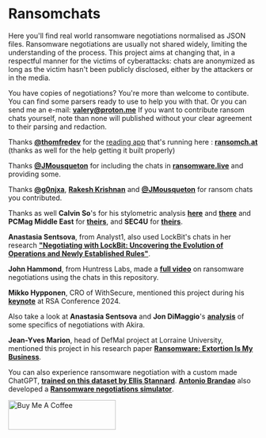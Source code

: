 # Ransomchats
Here you'll find real world ransomware negotiations normalised as JSON files. 
Ransomware negotiations are usually not shared widely, limiting the understanding of the process. 
This project aims at changing that, in a respectful manner for the victims of cyberattacks: chats are anonymized as long as the victim hasn't been publicly disclosed, either by the attackers or in the media. 

You have copies of negotiations? 
You're more than welcome to contibute. 
You can find some parsers ready to use to help you with that. Or you can send me an e-mail: **valery@proton.me**
If you want to contribute ransom chats yourself, note than none will published without your clear agreement to their parsing and redaction.

Thanks **[@thomfredev](https://twitter.com/thomfredev)** for the [reading app](https://github.com/thomfre/ransomchats-viewer) that's running here : **[ransomch.at](https://ransomch.at/)**
(thanks as well for the help getting it built properly)

Thanks **[@JMousqueton](https://github.com/JMousqueton/ransomware.live)** for including the chats in **[ransomware.live](https://www.ransomware.live/#/negotiations)** and providing some.

Thanks **[@g0njxa](https://github.com/g0njxa)**, **[Rakesh Krishnan](https://theravenfile.com)** and **[@JMousqueton](https://github.com/JMousqueton/ransomware.live)** for ransom chats you contributed.

Thanks as well **Calvin So**'s for his stylometric analysis **[here](https://medium.com/@callyso0414/tracing-ransomware-threat-actors-through-stylometric-analysis-and-chat-log-examination-23f0f84abba8)** and **[there](https://medium.com/@callyso0414/tracing-ransomware-threat-actors-through-stylometric-analysis-and-chat-log-examination-part-2-2928cf497e5a)** and **PCMag Middle East** for **[theirs](https://me.pcmag.com/en/ransomware-protection/18858/haggling-with-hackers-surprising-lessons-from-50-negotiations-with-ransomware-gangs)**, and **SEC4U** for **[theirs](https://www.neteye-blog.com/2023/09/ransomware-negotiation-dos-and-donts/)**. 

**Anastasia Sentsova**, from Analyst1, also used LockBit's chats in her research **["Negotiating with LockBit: Uncovering the Evolution of Operations and Newly Established Rules"](https://analyst1.com/blog-negotiating-with-lockbit-uncovering-the-evolution-of-operations-and-newly-established-rules/)**.

**John Hammond**, from Huntress Labs, made a **[full video](https://www.youtube.com/watch?v=Yj28OEeDDzk)** on ransomware negotiations using the chats in this repository.

**Mikko Hypponen**, CRO of WithSecure, mentioned this project during his **[keynote](https://www.youtube.com/watch?v=Ap8gWBNQ24g)** at RSA Conference 2024.

Also take a look at **Anastasia Sentsova** and **Jon DiMaggio**'s **[analysis](https://analyst1.com/ransomware-extortion-activity-in-2024-a-year-in-review/)** of some specifics of negotiations with Akira.

**Jean-Yves Marion**, head of DefMal project at Lorraine University, mentioned this project in his research paper **[Ransomware: Extortion Is My Business](https://cacm.acm.org/research/ransomware-extortion-is-my-business/)**.

You can also experience ransomware negotiation with a custom made ChatGPT, **[trained on this dataset by Ellis Stannard](https://ellisstannard.medium.com/ransomchatgpt-ransomware-negotiation-simulator-ee8cab041b53)**. **[Antonio Brandao](https://www.linkedin.com/feed/update/urn:li:activity:7282123358224195586/)** also developed a **[Ransomware negotiations simulator](https://github.com/toniall/ransomchat)**.

<a href="https://www.buymeacoffee.com/casualtek" target="_blank"><img src="https://cdn.buymeacoffee.com/buttons/v2/default-yellow.png" alt="Buy Me A Coffee" style="height: 60px !important;width: 217px !important;" ></a>
